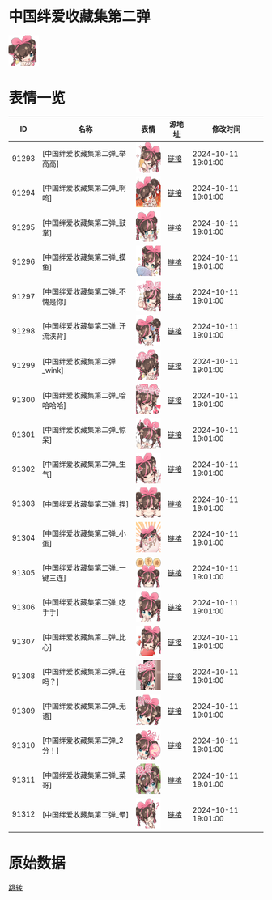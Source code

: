 # 中国绊爱收藏集第二弹

<img src="./cover.png" height="60" alt="cover" />

# 表情一览

|ID|名称|表情|源地址|修改时间|
|----|----|----|----|----|
|91293|[中国绊爱收藏集第二弹_举高高]|<img src="./pic/091293_%5B中国绊爱收藏集第二弹_举高高%5D.png" height="60" alt="举高高"/>|[链接](https://i0.hdslb.com/bfs/garb/008705acfe5f76ba8adc6603ef3e73f24e4b1ee2.png)|2024-10-11 19:01:00|
|91294|[中国绊爱收藏集第二弹_啊呜]|<img src="./pic/091294_%5B中国绊爱收藏集第二弹_啊呜%5D.png" height="60" alt="啊呜"/>|[链接](https://i0.hdslb.com/bfs/garb/329d9a362883842e40c51553fd487b6f2feb2d0f.png)|2024-10-11 19:01:00|
|91295|[中国绊爱收藏集第二弹_鼓掌]|<img src="./pic/091295_%5B中国绊爱收藏集第二弹_鼓掌%5D.png" height="60" alt="鼓掌"/>|[链接](https://i0.hdslb.com/bfs/garb/848835100d0bb8a410abea2e9121200863a1b84d.png)|2024-10-11 19:01:00|
|91296|[中国绊爱收藏集第二弹_摸鱼]|<img src="./pic/091296_%5B中国绊爱收藏集第二弹_摸鱼%5D.png" height="60" alt="摸鱼"/>|[链接](https://i0.hdslb.com/bfs/garb/2b077741c8460273524afc9de809e879e40b0604.png)|2024-10-11 19:01:00|
|91297|[中国绊爱收藏集第二弹_不愧是你]|<img src="./pic/091297_%5B中国绊爱收藏集第二弹_不愧是你%5D.png" height="60" alt="不愧是你"/>|[链接](https://i0.hdslb.com/bfs/garb/0c7f33b0867b9f0ffbef0e76b559a3ccb22a6eeb.png)|2024-10-11 19:01:00|
|91298|[中国绊爱收藏集第二弹_汗流浃背]|<img src="./pic/091298_%5B中国绊爱收藏集第二弹_汗流浃背%5D.png" height="60" alt="汗流浃背"/>|[链接](https://i0.hdslb.com/bfs/garb/d5db43d92e5be839f445d6d2ceb40e82f51a978f.png)|2024-10-11 19:01:00|
|91299|[中国绊爱收藏集第二弹_wink]|<img src="./pic/091299_%5B中国绊爱收藏集第二弹_wink%5D.png" height="60" alt="wink"/>|[链接](https://i0.hdslb.com/bfs/garb/688ed0ecbbcaec47f51467395d1a686623a244fb.png)|2024-10-11 19:01:00|
|91300|[中国绊爱收藏集第二弹_哈哈哈哈]|<img src="./pic/091300_%5B中国绊爱收藏集第二弹_哈哈哈哈%5D.png" height="60" alt="哈哈哈哈"/>|[链接](https://i0.hdslb.com/bfs/garb/24146b665159d61b133e61b539a6d19939458338.png)|2024-10-11 19:01:00|
|91301|[中国绊爱收藏集第二弹_惊呆]|<img src="./pic/091301_%5B中国绊爱收藏集第二弹_惊呆%5D.png" height="60" alt="惊呆"/>|[链接](https://i0.hdslb.com/bfs/garb/f8ed75db9c6cf19b1aac70a0e60e95c46ca3d8a6.png)|2024-10-11 19:01:00|
|91302|[中国绊爱收藏集第二弹_生气]|<img src="./pic/091302_%5B中国绊爱收藏集第二弹_生气%5D.png" height="60" alt="生气"/>|[链接](https://i0.hdslb.com/bfs/garb/d6b5c265901f0f5f138308cda03cbbb2ee94a747.png)|2024-10-11 19:01:00|
|91303|[中国绊爱收藏集第二弹_捏]|<img src="./pic/091303_%5B中国绊爱收藏集第二弹_捏%5D.png" height="60" alt="捏"/>|[链接](https://i0.hdslb.com/bfs/garb/2dc73439b3e12b70c71815e502e7bff1f4377fee.png)|2024-10-11 19:01:00|
|91304|[中国绊爱收藏集第二弹_小蛋]|<img src="./pic/091304_%5B中国绊爱收藏集第二弹_小蛋%5D.png" height="60" alt="小蛋"/>|[链接](https://i0.hdslb.com/bfs/garb/4f4309a9a84da9f1b580a6e8b9f69a202e826671.png)|2024-10-11 19:01:00|
|91305|[中国绊爱收藏集第二弹_一键三连]|<img src="./pic/091305_%5B中国绊爱收藏集第二弹_一键三连%5D.png" height="60" alt="一键三连"/>|[链接](https://i0.hdslb.com/bfs/garb/08ccd6c39fd92b47ce94b5db1a04bb7bfc2f3225.png)|2024-10-11 19:01:00|
|91306|[中国绊爱收藏集第二弹_吃手手]|<img src="./pic/091306_%5B中国绊爱收藏集第二弹_吃手手%5D.png" height="60" alt="吃手手"/>|[链接](https://i0.hdslb.com/bfs/garb/f44106d17ea169b84821e58ae4e4acab87f43f01.png)|2024-10-11 19:01:00|
|91307|[中国绊爱收藏集第二弹_比心]|<img src="./pic/091307_%5B中国绊爱收藏集第二弹_比心%5D.png" height="60" alt="比心"/>|[链接](https://i0.hdslb.com/bfs/garb/92e29a922f14819ffe9b15487347498ea4376a45.png)|2024-10-11 19:01:00|
|91308|[中国绊爱收藏集第二弹_在吗？]|<img src="./pic/091308_%5B中国绊爱收藏集第二弹_在吗？%5D.png" height="60" alt="在吗？"/>|[链接](https://i0.hdslb.com/bfs/garb/bbb7f7ff8dd721097157bce713eebf4cef9eb169.png)|2024-10-11 19:01:00|
|91309|[中国绊爱收藏集第二弹_无语]|<img src="./pic/091309_%5B中国绊爱收藏集第二弹_无语%5D.png" height="60" alt="无语"/>|[链接](https://i0.hdslb.com/bfs/garb/54487efa8c41bcfb06bb4e24403cb8d166646f5e.png)|2024-10-11 19:01:00|
|91310|[中国绊爱收藏集第二弹_2分！]|<img src="./pic/091310_%5B中国绊爱收藏集第二弹_2分！%5D.png" height="60" alt="2分！"/>|[链接](https://i0.hdslb.com/bfs/garb/d50478fabee33d1717ce72b2673989bdaa66459f.png)|2024-10-11 19:01:00|
|91311|[中国绊爱收藏集第二弹_菜哥]|<img src="./pic/091311_%5B中国绊爱收藏集第二弹_菜哥%5D.png" height="60" alt="菜哥"/>|[链接](https://i0.hdslb.com/bfs/garb/d06eb66bb77b252e6778a9ee4df2e62882ba0cf5.png)|2024-10-11 19:01:00|
|91312|[中国绊爱收藏集第二弹_晕]|<img src="./pic/091312_%5B中国绊爱收藏集第二弹_晕%5D.png" height="60" alt="晕"/>|[链接](https://i0.hdslb.com/bfs/garb/3da001fdbd4f0cbdc90d9346ab12a22ed87de085.png)|2024-10-11 19:01:00|

# 原始数据

[跳转](./raw.json)

